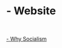 <html>
<head>

<h1> - Website </h1>
<br>
<p><a href="https://en16ma.neocities.org/site/Why_Socialism.html"> - Why Socialism </a></p>
	
</head>

</html>
